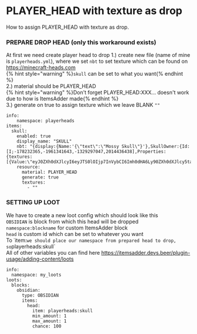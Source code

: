 # PLAYER_HEAD with texture as drop
How to assign PLAYER_HEAD with texture as drop.

### PREPARE DROP HEAD (only this workaround exists)
At first we need create player head to drop
1.) create new file (name of mine is `playerheads.yml`), where we set `nbt` to set texture which can be found on https://minecraft-heads.com</br>
    {% hint style="warning" %}`skull` can be set to what you want{% endhint %}</br>
2.) material should be PLAYER_HEAD</br>
    {% hint style="warning" %}Don't forget PLAYER_HEAD:XXX... doesn't work due to how is ItemsAdder made{% endhint %}</br>
3.) generate on true to assign texture which we leave BLANK `""`</br>
```
info:
    namespace: playerheads
items:
  skull:
    enabled: true
    display_name: "SKULL"
    nbt: "{display:{Name:'{\"text\":\"Mossy Skull\"}'},SkullOwner:{Id:[I;-178232365,-1961341643,-1329297047,2014436438],Properties:{textures:[{Value:\"eyJ0ZXh0dXJlcyI6eyJTS0lOIjp7InVybCI6Imh0dHA6Ly90ZXh0dXJlcy5taW5lY3JhZnQubmV0L3RleHR1cmUvYjk4NWQzOTY0NDhmM2NlMWQ0YWRhZGVjMjg2N2U5OGU4N2QxNTVhMjU2YmVmNmY0NjQxMDA1MzNiMjQ3YWMwYSJ9fX0=\"}]}}}"
    resource:
      material: PLAYER_HEAD
      generate: true
      textures:
        - ""
```


### SETTING UP LOOT
We have to create a new loot config which should look like this</br>
`OBSIDIAN` is block from which this head will be dropped</br>
`namespace:blockname` for custom ItemsAdder block</br>
`head` is custom id which can be set to whatever you want</br>
To ˙item:` we should place our namespace from prepared head to drop, so `playerheads:skull`</br>
All of other variables you can find here https://itemsadder.devs.beer/plugin-usage/adding-content/loots</br>
```
info:
  namespace: my_loots
loots:
  blocks:
    obsidian:
      type: OBSIDIAN
      items:
        head:
          item: playerheads:skull
          min_amount: 1
          max_amount: 1
          chance: 100
```
